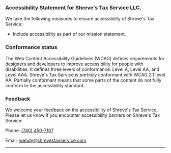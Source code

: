 <h3>Accessibility Statement for Shreve's Tax Service LLC.</h3>

We take the following measures to ensure accessibility of Shreve's Tax Service:

- Include accessibility as part of our mission statement.

### Conformance status

The Web Content Accessibility Guidelines (WCAG) defines requirements for designers and developers to improve accessibility for people with disabilities. It defines three levels of conformance: Level A, Level AA, and Level AAA. Shreve's Tax Service is _partially_ conformant with WCAG 2.1 level AA. Partially conformant means that some parts of the content do not fully conform to the accessibility standard.

### Feedback

We welcome your feedback on the accessibility of Shreve's Tax Service. Please let us know if you encounter accessibility barriers on Shreve's Tax Service:

Phone: <a href="tel:+17404507107">(740) 450-7107</a>

Email: wendy@shrevestaxservice.com

<hr />
